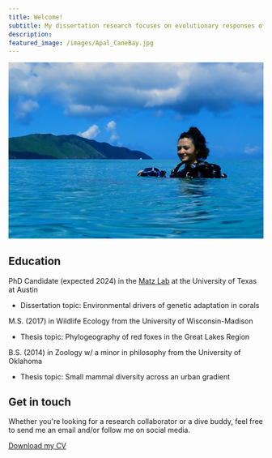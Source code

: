 ```yaml
---
title: Welcome!
subtitle: My dissertation research focuses on evolutionary responses of coral to their environment. Though, I am broadly interested in the adaptive potential of wildlife to respond to global change. I'm always glad to talk about research, fieldwork, ocean conservation, and increasing DEI in STEM.
description: 
featured_image: /images/Apal_CaneBay.jpg
---
```


<div class="gallery" data-columns="2">
	<img src="/images/Headshot_CaneBay2.JPG">
</div>


## Education

PhD Candidate (expected 2024) in the [Matz Lab](https://matzlab.weebly.com/) at the University of Texas at Austin
* Dissertation topic: Environmental drivers of genetic adaptation in corals


M.S. (2017) in Wildlife Ecology from the University of Wisconsin-Madison
* Thesis topic: Phylogeography of red foxes in the Great Lakes Region


B.S. (2014) in Zoology w/ a minor in philosophy from the University of Oklahoma
* Thesis topic: Small mammal diversity across an urban gradient



## Get in touch

Whether you're looking for a research collaborator or a dive buddy, feel free to send me an email and/or follow me on social media.

<a href="https://github.com/kristinaleilani/kristinaleilani.github.io/KB_CV_11.6.22.pdf" class="button button--large">Download my CV</a>
